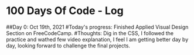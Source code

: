 # 100 Days Of Code - Log

##Day 0: Oct 19th, 2021 
#Today's progress: Finished Applied Visual Design Section on FreeCodeCamp.
#Thoughts: Dig in the CSS, I followed the practice and wathed few video explanation, I feel I am getting better day by day, looking forward to challenge the final projects.  

